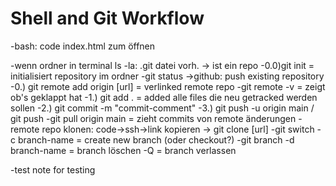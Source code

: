 # Shell and Git Workflow

-bash: code index.html zum öffnen

-wenn ordner in terminal ls -la: .git datei vorh. -> ist ein repo
-0.0)git init = initialisiert repository im ordner
-git status
->github: push existing repository
-0.) git remote add origin [url] = verlinked remote repo
-git remote -v = zeigt ob's geklappt hat
-1.) git add . = added alle files die neu getracked werden sollen
-2.) git commit -m "commit-comment"
-3.) git push -u origin main / git push
-git pull origin main = zieht commits von remote änderungen
-remote repo klonen: code->ssh->link kopieren -> git clone [url]
-git switch -c branch-name = create new branch (oder checkout?)
-git branch -d branch-name = branch löschen
-Q = branch verlassen

-test note for testing

